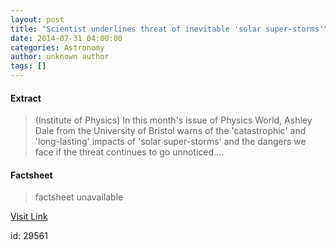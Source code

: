 ```yaml
---
layout: post
title: "Scientist underlines threat of inevitable 'solar super-storms'"
date: 2014-07-31 04:00:00
categories: Astronomy
author: unknown author
tags: []
---
```



#### Extract
>(Institute of Physics) In this month's issue of Physics World, Ashley Dale from the University of Bristol warns of the 'catastrophic' and 'long-lasting' impacts of 'solar super-storms' and the dangers we face if the threat continues to go unnoticed....

#### Factsheet
>factsheet unavailable

[Visit Link](http://www.eurekalert.org/pub_releases/2014-07/iop-sut073014.php)

id:   29561


